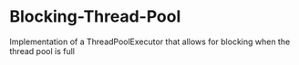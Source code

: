 # Blocking-Thread-Pool
Implementation of a ThreadPoolExecutor that allows for blocking when the thread pool is full
